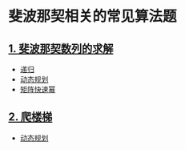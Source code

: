# 斐波那契相关的常见算法题

## [1. 斐波那契数列的求解](https://leetcode-cn.com/problems/fibonacci-number/)

* [递归](1_recursion.cxx)
* [动态规划](1_dp.cxx)
* [矩阵快速幂](1_bin_pow.cxx)

## [2. 爬楼梯](https://leetcode-cn.com/problems/climbing-stairs/)

* [动态规划](2_dp.cxx)